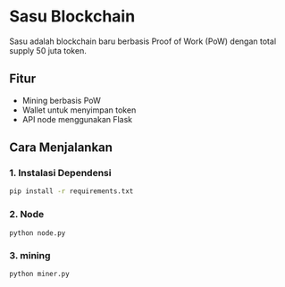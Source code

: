 # Sasu Blockchain

Sasu adalah blockchain baru berbasis Proof of Work (PoW) dengan total supply 50 juta token.

## Fitur
- Mining berbasis PoW
- Wallet untuk menyimpan token
- API node menggunakan Flask

## Cara Menjalankan

### 1. Instalasi Dependensi
```bash
pip install -r requirements.txt
```

### 2. Node
```
python node.py
```
### 3. mining
```
python miner.py
```



